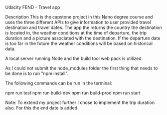 Udacity FEND - Travel app


Description
This is the capstone project in this Nano degree course and uses the three different APIs to give information to user provided travel destination and travel dates.
The app the returns the country the destination is located in, the weather conditions at the time of departure, the trip duration and a picture associated with the destination.
If the departure date is too far in the future the weather conditions will be based on historical data.

A local server running Node and the build tool web pack is utilized.

As I could not submit the node_modules folder the first thing that needs to be done is to run "npm install".

The following commands can be run in the terminal:

npm run test
npm run build-dev
npm run build-prod
npm run start

Note: To extend my project further I chose to implement the trip duration also. For this the end date is added.